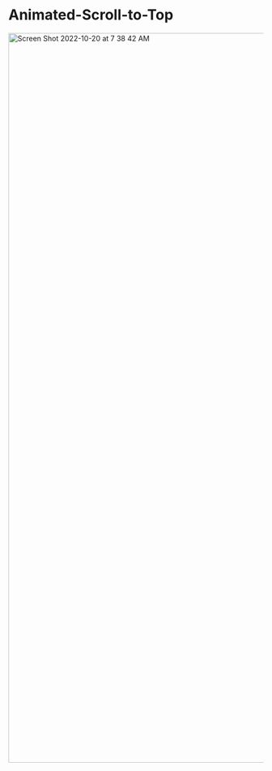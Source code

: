 # Animated-Scroll-to-Top
<img width="1440" alt="Screen Shot 2022-10-20 at 7 38 42 AM" src="https://user-images.githubusercontent.com/110871707/196939062-f1a77766-0f44-4ab6-a43b-c542e986d0f1.png">
